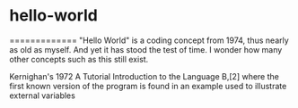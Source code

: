 # hello-world
=============
"Hello World" is a coding concept from 1974, thus nearly as old as myself.
And yet it has stood the test of time.  I wonder how many other concepts such as this still exist.

Kernighan's 1972 A Tutorial Introduction to the Language B,[2] where the first known version of the program is found in an example used to illustrate external variables

